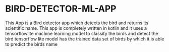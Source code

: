 # BIRD-DETECTOR-ML-APP
This App is a Bird detector app which detects the bird and returns its scientific name.
This app is completely written in kotlin and it uses a tensorflowlite machine learning model to classify the birds and detect the bird
tensorflow lite model has the trained data set of birds by which it is able to predict the birds name 
